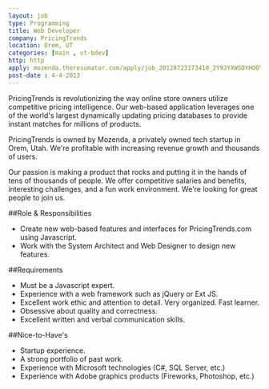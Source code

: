 ```yaml
---
layout: job
type: Programming
title: Web Developer
company: PricingTrends
location: Orem, UT
categories: [main , ut-bdev]
http: http
apply: mozenda.theresumator.com/apply/job_20120723173418_2Y9JYXWSOYHOOYAI/Web-Developer.html
post-date : 4-4-2013
---
```


PricingTrends is revolutionizing the way online store owners utilize competitive pricing intelligence. Our web-based application leverages one of the world's largest dynamically updating pricing databases to provide instant matches for millions of products.

PricingTrends is owned by Mozenda, a privately owned tech startup in Orem, Utah. We're profitable with increasing revenue growth and thousands of users.

Our passion is making a product that rocks and putting it in the hands of tens of thousands of people. We offer competitive salaries and benefits, interesting challenges, and a fun work environment. We're looking for great people to join us.

##Role & Responsibilities

* Create new web-based features and interfaces for PricingTrends.com using Javascript.
* Work with the System Architect and Web Designer to design new features.

##Requirements

* Must be a Javascript expert.
* Experience with a web framework such as jQuery or Ext JS.
* Excellent work ethic and attention to detail. Very organized. Fast learner.
* Obsessive about quality and correctness.
* Excellent written and verbal communication skills.

##Nice-to-Have's

* Startup experience.
* A strong portfolio of past work.
* Experience with Microsoft technologies (C#, SQL Server, etc.)
* Experience with Adobe graphics products (Fireworks, Photoshop, etc.)